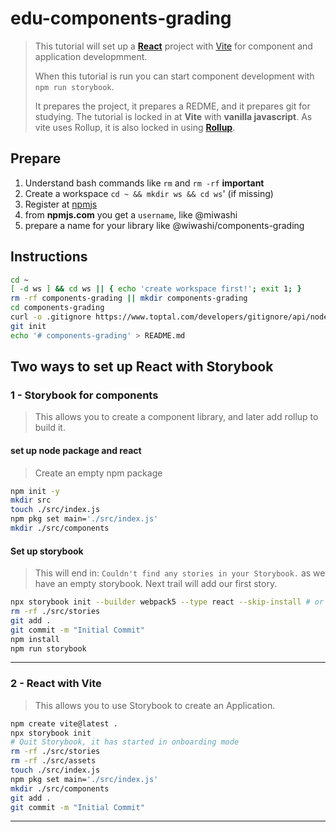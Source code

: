 # edu-components-grading

> This tutorial will set up a **[React](https://react.dev)** project with [Vite](https://vite.dev)
> for component and application developmment.  
> 
> When this tutorial is run you can start component development with `npm run storybook`.
> 
> It prepares the project, it prepares a REDME, and it prepares git for studying.
> The tutorial is locked in at **Vite** with **vanilla javascript**. As vite uses Rollup,
> it is also locked in using **[Rollup](https://rollupjs.org)**.

## Prepare

1. Understand bash commands like `rm` and `rm -rf` **important**
2. Create a workspace `cd ~ && mkdir ws && cd ws`' (if missing)
2. Register at [npmjs](https://www.npmjs.com/signup)
3. from **npmjs.com** you get a `username`, like @miwashi
4. prepare a name for your library like @wiwashi/components-grading

## Instructions

```bash
cd ~
[ -d ws ] && cd ws || { echo 'create workspace first!'; exit 1; }
rm -rf components-grading || mkdir components-grading
cd components-grading
curl -o .gitignore https://www.toptal.com/developers/gitignore/api/node
git init
echo '# components-grading' > README.md
```

## Two ways to set up React with Storybook

### 1 - Storybook for components

> This allows you to create a component library, and later add rollup to build it.

#### set up node package and react

> Create an empty npm package

```bash
npm init -y
mkdir src
touch ./src/index.js
npm pkg set main='./src/index.js' 
mkdir ./src/components
```

#### Set up storybook

> This will end in: `Couldn't find any stories in your Storybook.` as we have an empty storybook.
> Next trail will add our first story.

```bash
npx storybook init --builder webpack5 --type react --skip-install # or --builder vite 
rm -rf ./src/stories
git add .
git commit -m "Initial Commit"
npm install
npm run storybook
```

<hr>

### 2 - React with Vite

> This allows you to use Storybook to create an Application.

```bash
npm create vite@latest .
npx storybook init
# Quit Storybook, it has started in onboarding mode
rm -rf ./src/stories
rm -rf ./src/assets
touch ./src/index.js
npm pkg set main='./src/index.js' 
mkdir ./src/components
git add .
git commit -m "Initial Commit"
```

<hr>
